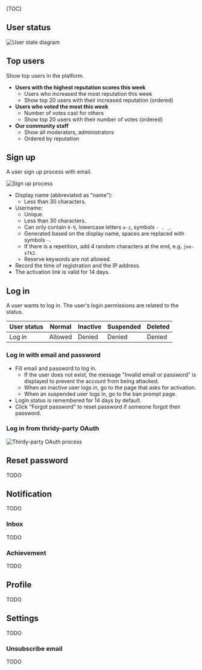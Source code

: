 [TOC]

## User status

![User state diagram](https://answer.apache.org/img/docs/users-user-status.drawio.svg)

## Top users

Show top users in the platform.

- **Users with the highest reputation scores this week**
    - Users who increased the most reputation this week
    - Show top 20 users with their increased reputation (ordered)
- **Users who voted the most this week**
    - Number of votes cast for others
    - Show top 20 users with their number of votes (ordered)
- **Our community staff**
    - Show all moderators, administrators
    - Ordered by reputation

## Sign up

A user sign up process with email.

![Sign up process](https://answer.apache.org/img/docs/users-signup.drawio.svg)

- Display name (abbreviated as "name"):
    - Less than 30 characters.
- Username:
    - Unique.
    - Less than 30 characters.
    - Can only contain `0-9`, lowercase letters `a-z`, symbols `- . _`.
    - Generated based on the display name, spaces are replaced with symbols `-`.
    - If there is a repetition, add 4 random characters at the end, e.g. `joe-x7k2`.
    - Reserve keywords are not allowed.
- Record the time of registration and the IP address.
- The activation link is valid for 14 days.

## Log in

A user wants to log in. The user's login permissions are related to the status.

| User status | Normal | Inactive | Suspended | Deleted |
|---|---|---|---|---|
| Log in | Allowed | Denied | Denied | Denied |

### Log in with email and password

- Fill email and password to log in.
    - If the user does not exist, the message "Invalid email or password" is displayed to prevent the account from being attacked.
    - When an inactive user logs in, go to the page that asks for activation.
    - When an suspended user logs in, go to the ban prompt page.
- Login status is remembered for 14 days by default.
- Click "Forgot password" to reset password if someone forgot their password.

### Log in from thridy-party OAuth

![Thirdy-party OAuth process](https://answer.apache.org/img/docs/users-oauth.drawio.svg)

## Reset password

TODO

## Notification

TODO

### Inbox

TODO

### Achievement

TODO

## Profile

TODO

## Settings

TODO

### Unsubscribe email

TODO

